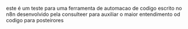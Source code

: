 este é um teste para uma ferramenta de automacao de codigo escrito no n8n desenvolvido pela consulteer para auxiliar o maior entendimento od codigo para posteirores

